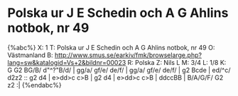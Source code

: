 # Polska ur J E Schedin och A G Ahlins notbok, nr 49

{%abc%}
X: 1
T: Polska ur J E Schedin och A G Ahlins notbok, nr 49
O: Västmanland
B: http://www.smus.se/earkiv/fmk/browselarge.php?lang=sw&katalogid=Vs+2&bildnr=00023
R: Polska
Z: Nils L
M: 3/4
L: 1/8
K: G
G2 BG/B/ d"^?"B/d/ | gg/a/ gf/e/ de/f/ | gg/a/ gf/e/ de/f/ | g2 Bcde | ed/^c/ d2z2 ::
g2 d4 | e>dd>c c>B | g2 d4 | e>dd>c c>B | ddccBB | B/A/G/F/ G2 z2 :|
{%endabc%}

